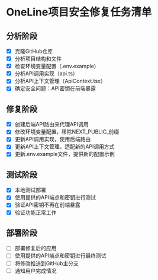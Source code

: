# OneLine项目安全修复任务清单

## 分析阶段
- [x] 克隆GitHub仓库
- [x] 分析项目结构和文件
- [x] 检查环境变量配置（.env.example）
- [x] 分析API调用实现（api.ts）
- [x] 分析API上下文管理（ApiContext.tsx）
- [x] 确定安全问题：API密钥在前端暴露

## 修复阶段
- [x] 创建后端API路由来代理API调用
- [x] 修改环境变量配置，移除NEXT_PUBLIC_前缀
- [x] 更新API调用实现，使用后端路由
- [x] 更新API上下文管理，适配新的API调用方式
- [x] 更新.env.example文件，提供新的配置示例

## 测试阶段
- [x] 本地测试部署
- [x] 使用提供的API端点和密钥进行测试
- [x] 验证API密钥不再在前端暴露
- [x] 验证功能正常工作

## 部署阶段
- [ ] 部署修复后的应用
- [ ] 使用提供的API端点和密钥进行最终测试
- [ ] 将修改推送到GitHub主分支
- [ ] 通知用户完成情况
